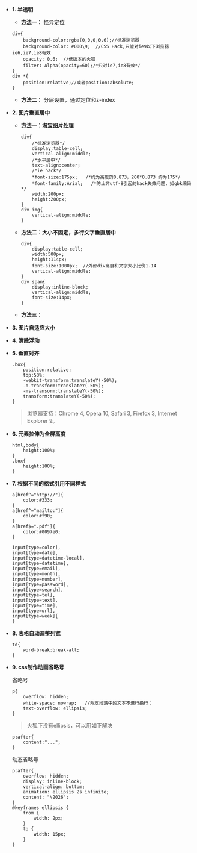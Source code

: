 * **1. 半透明**

	* **方法一：** 怪异定位


	```
	div{
		background-color:rgba(0,0,0,0.6);//标准浏览器
		background-color: #000\9;  //CSS Hack,只能对ie9以下浏览器ie6,ie7,ie8有效
		opacity: 0.6;  //低版本的火狐
		filter: Alpha(opacity=60);/*只对ie7,ie8有效*/
	}
	div *{
		position:relative;//或者position:absolute;
	}
	```
	
	* **方法二：** 分层设置，通过定位和z-index
	


* **2. 图片垂直居中**

	* **方法一：淘宝图片处理**
	
		```
		div{
			/*标准浏览器*/
			display:table-cell;
			vertical-align:middle;
			/*水平居中*/
			text-align:center;
			/*ie hack*/
			*font-size:175px;   /*约为高度的0.873，200*0.873 约为175*/
			*font-family:Arial;   /*防止非utf-8引起的hack失效问题，如gbk编码*/
			width:200px;
			height:200px;
		}
		div img{
			vertical-align:middle;
		}
		```
		
	* **方法二：大小不固定，多行文字垂直居中**
	
		```
		div{
			display:table-cell;
			width:500px;
			height:114px;
			font-size:1000px;  //外部div高度和文字大小比例1.14
			vertical-align:middle;
		}
		div span{
			display:inline-block;
			vertical-align:middle;
			font-size:14px;
		}
		```
		
	* **方法三：**

* **3. 图片自适应大小**


* **4. 清除浮动**

* **5. 垂直对齐**

	```
	.box{
		position:relative;
		top:50%;
		-webkit-transform:translateY(-50%);
		-o-transform:translateY(-50%);
		-ms-transorm:translateY(-50%);
		transform:translateY(-50%);
	}
	```
	
	> 浏览器支持：Chrome 4, Opera 10, Safari 3, Firefox 3, Internet Explorer 9。
	
* **6. 元素拉伸为全屏高度**

	```
	html,body{
		height:100%;
	}
	.box{
		height:100%;
	}
	```
	
* **7. 根据不同的格式引用不同样式**

	```
	a[href^="http://"]{
		color:#333;
	}
	a[href^="mailto:"]{
		color:#f90;
	}
	a[href$=".pdf"]{
		color:#0097e0;
	}
	```
	```
	input[type=color], 
	input[type=date], 
	input[type=datetime-local], 
	input[type=datetime], 
	input[type=email], 
	input[type=month], 
	input[type=number], 
	input[type=password], 
	input[type=search], 
	input[type=tel], 
	input[type=text], 
	input[type=time], 
	input[type=url], 
	input[type=week]{
	}
	```

* **8. 表格自动调整列宽**

	```
	td{
		word-break:break-all;
	}
	```
	
* **9. css制作动画省略号**

	省略号
	
	```
	p{
		overflow: hidden;
		white-space: nowrap;   //规定段落中的文本不进行换行：
		text-overflow: ellipsis;
	}
	```
	> 火狐下没有ellipsis，可以用如下解决
	
	```
	p:after{
		content:"...";  
	}
	```
		
	动态省略号

	```
	p:after{
		overflow: hidden;
		display: inline-block;
		vertical-align: bottom;
		animation: ellipsis 2s infinite;
		content: "\2026"; 
	}
	@keyframes ellipsis {
		from {
			width: 2px;
		}
		to {
			width: 15px;
		}
	}
	```



	
